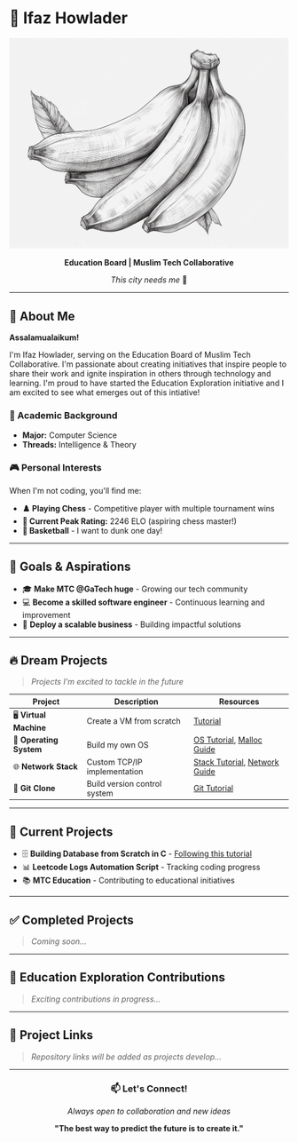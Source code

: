 # 🍌 Ifaz Howlader

<div align="center">

![Profile Image](image.png)

**Education Board | Muslim Tech Collaborative**

*This city needs me* 🦇

</div>

---

## 🌟 About Me

**Assalamualaikum!** 

I'm Ifaz Howlader, serving on the Education Board of Muslim Tech Collaborative. I'm passionate about creating initiatives that inspire people to share their work and ignite inspiration in others through technology and learning. I'm proud to have started the Education Exploration initiative and I am excited to see what emerges out of this intiative!

### 🎯 Academic Background
- **Major:** Computer Science
- **Threads:** Intelligence & Theory

### 🎮 Personal Interests
When I'm not coding, you'll find me:
- **♟️ Playing Chess** - Competitive player with multiple tournament wins
- **👑 Current Peak Rating:** 2246 ELO (aspiring chess master!)
- **🏀 Basketball** - I want to dunk one day!

---

## 🚀 Goals & Aspirations

- 🎓 **Make MTC @GaTech huge** - Growing our tech community
- 💻 **Become a skilled software engineer** - Continuous learning and improvement
- 🏢 **Deploy a scalable business** - Building impactful solutions

---

## 🔥 Dream Projects

> *Projects I'm excited to tackle in the future*

| Project | Description | Resources |
|---------|-------------|-----------|
| 🖥️ **Virtual Machine** | Create a VM from scratch | [Tutorial](https://www.jmeiners.com/lc3-vm/) |
| 🔧 **Operating System** | Build my own OS | [OS Tutorial](https://github.com/cfenollosa/os-tutorial), [Malloc Guide](https://danluu.com/malloc-tutorial/) |
| 🌐 **Network Stack** | Custom TCP/IP implementation | [Stack Tutorial](http://www.saminiir.com/lets-code-tcp-ip-stack-1-ethernet-arp/), [Network Guide](http://beej.us/guide/bgnet/) |
| 📝 **Git Clone** | Build version control system | [Git Tutorial](https://kushagra.dev/blog/build-git-learn-git/) |

---

## 🚧 Current Projects

- 🗄️ **Building Database from Scratch in C** - [Following this tutorial](https://cstack.github.io/db_tutorial/)
- 📊 **Leetcode Logs Automation Script** - Tracking coding progress
- 📚 **MTC Education** - Contributing to educational initiatives

---

## ✅ Completed Projects

> *Coming soon...*

---

## 🤝 Education Exploration Contributions

> *Exciting contributions in progress...*

---

## 🔗 Project Links

> *Repository links will be added as projects develop...*

---

<div align="center">

### 📫 Let's Connect!

*Always open to collaboration and new ideas*

**"The best way to predict the future is to create it."** 

</div>
